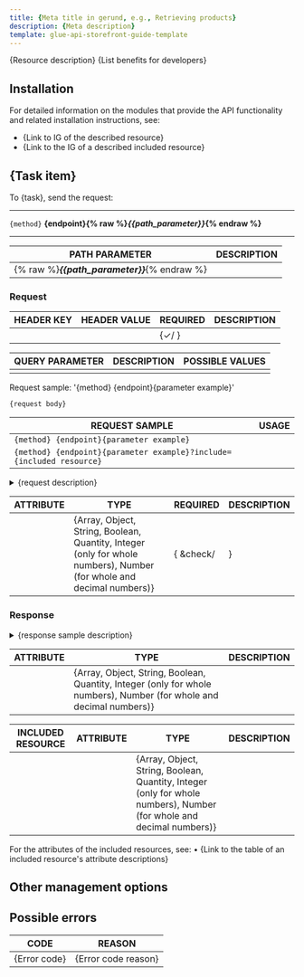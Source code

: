 ```yaml
---
title: {Meta title in gerund, e.g., Retrieving products}
description: {Meta description}
template: glue-api-storefront-guide-template
---
```


{Resource description}
{List benefits for developers}


## Installation

For detailed information on the modules that provide the API functionality and related installation instructions, see:

* {Link to IG of the described resource}
* {Link to the IG of a described included resource}

## {Task item} <!--in imperative mood, i.e. Retrieve all products) -->

To {task}, send the request:

---

`{method}` **{endpoint}{% raw %}*{{path_parameter}}*{% endraw %}**
<!--i.e., `GET` **/carts/{% raw %}*{{cart_uuid}}*{% endraw %}**-->
---

| PATH PARAMETER | DESCRIPTION |
|---|---|
| {% raw %}***{{path_parameter}}***{% endraw %} |  |

### Request

| HEADER KEY | HEADER VALUE | REQUIRED | DESCRIPTION |
|---|---|---|---|
|  |  | {&check;/ } |  |


| QUERY PARAMETER | DESCRIPTION | POSSIBLE VALUES |
|---|---|---|
|   |   |   |

<!--
{% info_block infoBox "Included resources" %}

If a particular combination of resources should be included into request to achieve a particular result, explain in it in this note.

{% endinfo_block %}

-->

Request sample: '{method} {endpoint}{parameter example}' <!--usage description (in imperative mood, i.e. Retrieve all products).-->

```{language}
{request body}
```
<!-- Use the following table if you have multiple request samples with a single request body or without it.) -->

| REQUEST SAMPLE | USAGE |
|---|---|
| `{method} {endpoint}{parameter example}` | <!-- usage description (in imperative mood, i.e. Retrieve all products) --> |
| `{method} {endpoint}{parameter example}?include={included resource}` |  |

<details><summary>{request description}</summary>
'{method} {endpoint}{parameter example}' <!--usage description (in imperative mood, i.e. Retrieve all products). -->

```{language}
{request body}
```

</details>

| ATTRIBUTE | TYPE | REQUIRED | DESCRIPTION |
|---|---|---|---|
|  | {Array, Object, String, Boolean, Quantity, Integer (only for whole numbers), Number (for whole and decimal numbers)} | { &check/ |   } |  |

### Response

<!-- Response sample should correspond to the request sample in the previous section. -->

<details><summary>{response sample description}</summary>

```{language}
{response sample body}
```

</details>

<!-- For long code blocks with sections, use H3 or H4 for section names (e.g., General order information)
Describe only the attributes that are unique for this article. If some or all the attributes are already described in another section of this article, provide a link. However, do not link to the section, but to the table with the attribute descriptions in that section. Use an anchor. -->

| ATTRIBUTE | TYPE | DESCRIPTION |
|---|---|---|
|  | {Array, Object, String, Boolean, Quantity, Integer (only for whole numbers), Number (for whole and decimal numbers)} |  |

<!-- Use the following table if an included resource does not have a dedicated page. -->

|INCLUDED RESOURCE | ATTRIBUTE | TYPE | DESCRIPTION |
|---|---|---|---|
|  |  | {Array, Object, String, Boolean, Quantity, Integer (only for whole numbers), Number (for whole and decimal numbers)} |  |

For the attributes of the included resources, see:
• {Link to the table of an included resource's attribute descriptions}

## Other management options

<!--Briefly describe and provide links to articles where this resource is used in combination with other resources. For example, as an included resource or as part of an endpoint of another resource.-->

## Possible errors

<!--Only one table with errors per article. Do not create separate tables in all the sections of a document.-->

| CODE | REASON |
|---|---|
|  {Error code} <!-- i.e., 408. Double-check that you are adding error codes, not error statuses. --> | {Error code reason} <!-- Brief explanation of the code, i.e., Invalid password. --> |
